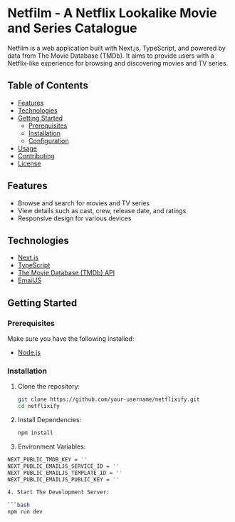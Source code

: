 # Netfilm - A Netflix Lookalike Movie and Series Catalogue

Netfilm is a web application built with Next.js, TypeScript, and powered by data from The Movie Database (TMDb). It aims to provide users with a Netflix-like experience for browsing and discovering movies and TV series.

## Table of Contents

- [Features](#features)
- [Technologies](#technologies)
- [Getting Started](#getting-started)
  - [Prerequisites](#prerequisites)
  - [Installation](#installation)
  - [Configuration](#configuration)
- [Usage](#usage)
- [Contributing](#contributing)
- [License](#license)

## Features

- Browse and search for movies and TV series
- View details such as cast, crew, release date, and ratings
- Responsive design for various devices

## Technologies

- [Next.js](https://nextjs.org/)
- [TypeScript](https://www.typescriptlang.org/)
- [The Movie Database (TMDb) API](https://www.themoviedb.org/documentation/api)
- [EmailJS](https://www.emailjs.com/)

## Getting Started

### Prerequisites

Make sure you have the following installed:

- [Node.js](https://nodejs.org/)

### Installation

1. Clone the repository:

   ```bash
   git clone https://github.com/your-username/netflixify.git
   cd netflixify

2. Install Dependencies:

   ```bash
   npm install

3. Environment Variables:

  ```bash
  NEXT_PUBLIC_TMDB_KEY = ''
  NEXT_PUBLIC_EMAILJS_SERVICE_ID = ''
  NEXT_PUBLIC_EMAILJS_TEMPLATE_ID = ''
  NEXT_PUBLIC_EMAILJS_PUBLIC_KEY = ''

4. Start The Development Server:

```bash
npm run dev

